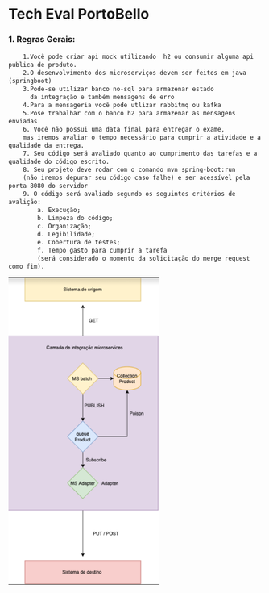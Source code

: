 
# Tech Eval PortoBello

### 1. Regras Gerais:
        
        1.Você pode criar api mock utilizando  h2 ou consumir alguma api publica de produto.
        2.O desenvolvimento dos microserviços devem ser feitos em java (springboot)
        3.Pode-se utilizar banco no-sql para armazenar estado 
          da integração e também mensagens de erro
        4.Para a mensageria você pode utlizar rabbitmq ou kafka
        5.Pose trabalhar com o banco h2 para armazenar as mensagens enviadas
		6. Você não possui uma data final para entregar o exame, 
        mas iremos avaliar o tempo necessário para cumprir a atividade e a qualidade da entrega. 
        7. Seu código será avaliado quanto ao cumprimento das tarefas e a qualidade do código escrito.
        8. Seu projeto deve rodar com o comando mvn spring-boot:run 
        (não iremos depurar seu código caso falhe) e ser acessível pela porta 8080 do servidor
        9. O código será avaliado segundo os seguintes critérios de avalição:
            a. Execução;
            b. Limpeza do código;
            c. Organização;
            d. Legibilidade;
            e. Cobertura de testes;
            f. Tempo gasto para cumprir a tarefa 
            (será considerado o momento da solicitação do merge request como fim).

<img align="center" width=300 src="imagens/fluxo.jpg" />
